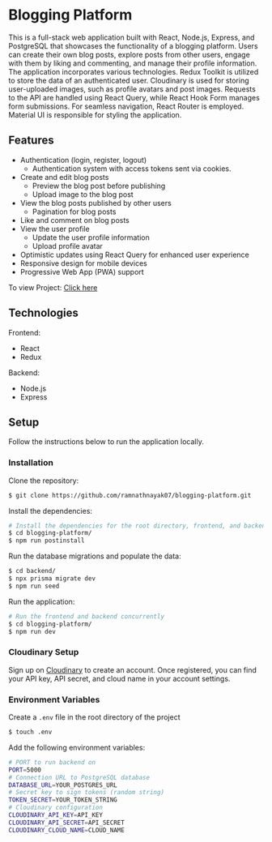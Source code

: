 # Blogging Platform

This is a full-stack web application built with React, Node.js, Express, and PostgreSQL that showcases the functionality of a blogging platform. Users can create their own blog posts, explore posts from other users, engage with them by liking and commenting, and manage their profile information.
</br>
The application incorporates various technologies. Redux Toolkit is utilized to store the data of an authenticated user. Cloudinary is used for storing user-uploaded images, such as profile avatars and post images. Requests to the API are handled using React Query, while React Hook Form manages form submissions. For seamless navigation, React Router is employed. Material UI is responsible for styling the application.
</br>

## Features

-   Authentication (login, register, logout)
    -   Authentication system with access tokens sent via cookies.
-   Create and edit blog posts
    -   Preview the blog post before publishing
    -   Upload image to the blog post
-   View the blog posts published by other users
    -   Pagination for blog posts
-   Like and comment on blog posts
-   View the user profile
    -   Update the user profile information
    -   Upload profile avatar
-   Optimistic updates using React Query for enhanced user experience
-   Responsive design for mobile devices
-   Progressive Web App (PWA) support

To view Project: <a href="https://the-blog-app-zp54.onrender.com/">Click here</a><br>

## Technologies

Frontend:

- React
- Redux

Backend:

- Node.js
- Express


## Setup

Follow the instructions below to run the application locally.

### Installation

Clone the repository:

```bash
$ git clone https://github.com/ramnathnayak07/blogging-platform.git
```

Install the dependencies:

```bash
# Install the dependencies for the root directory, frontend, and backend
$ cd blogging-platform/
$ npm run postinstall
```

Run the database migrations and populate the data:

```bash
$ cd backend/
$ npx prisma migrate dev
$ npm run seed
```

Run the application:

```bash
# Run the frontend and backend concurrently
$ cd blogging-platform/
$ npm run dev
```

### Cloudinary Setup

Sign up on [Cloudinary](https://cloudinary.com/) to create an account. Once registered, you can find your API key, API secret, and cloud name in your account settings.

### Environment Variables

Create a `.env` file in the root directory of the project

```bash
$ touch .env
```

Add the following environment variables:

```bash
# PORT to run backend on
PORT=5000
# Connection URL to PostgreSQL database
DATABASE_URL=YOUR_POSTGRES_URL
# Secret key to sign tokens (random string)
TOKEN_SECRET=YOUR_TOKEN_STRING
# Cloudinary configuration
CLOUDINARY_API_KEY=API_KEY
CLOUDINARY_API_SECRET=API_SECRET
CLOUDINARY_CLOUD_NAME=CLOUD_NAME
```
